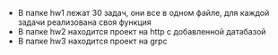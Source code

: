 - В папке hw1 лежат 30 задач, они все в одном файле, для каждой задачи реализована своя функция
- В папке hw2 находится проект на http с добавленной датабазой
- В папке hw3 находится проект на grpc
